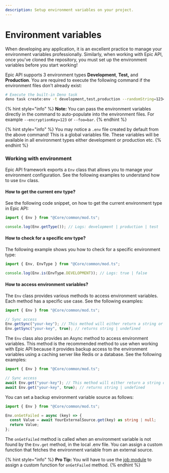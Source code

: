```yaml
---
description: Setup environment variables on your project.
---
```


# Environment variables

When developing any application, it is an excellent practice to manage your
environment variables professionally. Similarly, when working with Epic API,
once you've cloned the repository, you must set up the environment variables
before you start working!

Epic API supports 3 environment types **Development**, **Test,** and
**Production**. You are required to execute the following command if the
environment files don't already exist:

```bash
# Execute the built-in Deno task
deno task create:env -t development,test,production --randomString=123457890 --dbConnectionString="mongodb://localhost:27017/epic-api"
```

{% hint style="info" %} **Note:** You can pass the environment variables
directly in the command to auto-populate into the environment files. For example
`--encryptionKey=123` or `--foo=bar`. {% endhint %}

{% hint style="info" %} You may notice a `.env` file created by default from the
above command! This is a global variables file. These variables will be
available in all environment types either development or production etc. {%
endhint %}

### Working with environment

Epic API framework exports a `Env` class that allows you to manage your
environment configuration. See the following examples to understand how to use
`Env` class.

#### How to get the current env type?

See the following code snippet, on how to get the current environment type in
Epic API:

```typescript
import { Env } from "@Core/common/mod.ts";

console.log(Env.getType()); // Logs: development | production | test
```

#### How to check for a specific env type?

The following example shows you how to check for a specific environment type:

```typescript
import { Env, EnvType } from "@Core/common/mod.ts";

console.log(Env.is(EnvType.DEVELOPMENT)); // Logs: true | false
```

#### How to access environment variables?

The `Env` class provides various methods to access environment variables. Each
method has a specific use case. See the following examples:

```typescript
import { Env } from "@Core/common/mod.ts";

// Sync access
Env.getSync("your-key"); // This method will either return a string or throw an error if undefined.
Env.getSync("your-key", true); // returns string | undefined
```

The `Env` class also provides an Async method to access environment variables.
This method is the recommended method to use when working with Epic API because
it provides backup access to the environment variables using a caching server
like Redis or a database. See the following examples:

```typescript
import { Env } from "@Core/common/mod.ts";

// Sync access
await Env.get("your-key"); // This method will either return a string or throw an error if undefined.
await Env.get("your-key", true); // returns string | undefined
```

You can set a backup environment variable source as follows:

```typescript
import { Env } from "@Core/common/mod.ts";

Env.onGetFailed = async (key) => {
  const Value = await YourExternalSource.get(key) as string | null;
  return Value;
};
```

The `onGetFailed` method is called when an environment variable is not found by
the `Env.get` method, in the local .env file. You can assign a custom function
that fetches the environment variable from an external source.

{% hint style="info" %} **Pro Tip:** You will have to use the
[job module](overview/jobs.md) to assign a custom function for `onGetFailed`
method. {% endhint %}
